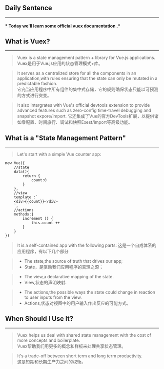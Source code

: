 ## **Daily Sentence**
---
#### <u>* Today we'll learn some official vuex documentation .*</u>

## What is Vuex?
---
> Vuex is a state management pattern + library for Vue.js applications. 
> Vuex是用于Vue.js应用的状态管理模式+库。

> It serves as a centralized store for all the components in an application,with rules ensuring that the state can only be mutated in a predictable fashion.    
> 它充当应用程序中所有组件的集中式存储，它的规则确保状态只能以可预测的方式进行突变。

> It also intergrates with Vue's official devtools extension to provide advanced features such as zero-config time-travel debugging and snapshot expore/import. 
> 它还集成了Vue的官方DevTools扩展，以提供诸如零配置、时间旅行、调试和快照Exest/import等高级功能。
## What is a "State Management Pattern"
---
> Let's start with a simple Vue counter app:
```
new Vue({
    //state
    data(){
        return {
            count:0
        }
    },
    //view
    template :`
    <div>{{count}}</div>
    `,
    //actions
    methods:{
        increment () {
            this.count ++
        }
    }
})
```
> It is a self-contained app with the following parts:
> 这是一个自成体系的应用程序，有以下几个部分

> + The state,the source of truth that drives our app;
> + State，是驱动我们应用程序的真理之源；

> + The view,a declarative mapping of the state.    
> + View,状态的声明映射.    

> + The actions,the possible ways the state could change in reaction to user inputs from the view.  
> + Actions,状态对视图中的用户输入作出反应的可能方式。

## When Should I Use It?
---
> Vuex helps us deal with shared state management with the cost of more concepts and boilerplate.   
> Vuex帮助我们用更多的概念和样板来处理共享状态管理。

> It's a trade-off between short term and long term productivity.   
> 这是短期和长期生产力之间的权衡。